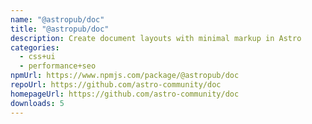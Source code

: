 ```yaml
---
name: "@astropub/doc"
title: "@astropub/doc"
description: Create document layouts with minimal markup in Astro
categories:
  - css+ui
  - performance+seo
npmUrl: https://www.npmjs.com/package/@astropub/doc
repoUrl: https://github.com/astro-community/doc
homepageUrl: https://github.com/astro-community/doc
downloads: 5
---
```

